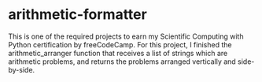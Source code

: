 # arithmetic-formatter

This is one of the required projects to earn my Scientific Computing with Python certification by freeCodeCamp.
For this project, I finished the arithmetic_arranger function that receives a list of strings which are arithmetic problems, and returns the problems arranged vertically and side-by-side.
